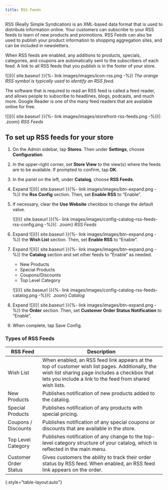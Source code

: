 ```yaml
---
title: RSS Feeds
---
```


RSS (Really Simple Syndication) is an XML-based data format that is used to distribute information online. Your customers can subscribe to your RSS feeds to learn of new products and promotions. RSS Feeds can also be used to publish your product information to shopping aggregation sites, and can be included in newsletters.

When RSS feeds are enabled, any additions to products, specials, categories, and coupons are automatically sent to the subscribers of each feed. A link to all RSS feeds that you publish is in the footer of your store.

![]({{ site.baseurl }}{%- link images/images/icon-rss.png -%})
*The orange RSS symbol is typically used to identify an RSS feed.*

The software that is required to read an RSS feed is called a feed reader, and allows people to subscribe to headlines, blogs, podcasts, and much more. Google Reader is one of the many feed readers that are available online for free.

![]({{ site.baseurl }}{%- link images/images/storefront-rss-feeds.png -%}){: .zoom}
*RSS Feeds*

## To set up RSS feeds for your store

1. On the Admin sidebar, tap **Stores**. Then under **Settings**, choose **Configuration**.

1. In the upper-right corner, set **Store View** to the view(s) where the feeds are to be available. If prompted to confirm, tap **OK**.

1. In the panel on the left, under **Catalog**, choose **RSS Feeds**.

1. Expand ![]({{ site.baseurl }}{%- link images/images/btn-expand.png -%}) the **Rss Config** section. Then, set **Enable RSS** to “Enable”.

1. If necessary, clear the **Use Website** checkbox to change the default value.

    ![]({{ site.baseurl }}{%- link images/images/config-catalog-rss-feeds-rss-config.png -%}){: .zoom}
    *RSS Feeds*

1. Expand ![]({{ site.baseurl }}{%- link images/images/btn-expand.png -%}) the **Wish List** section. Then, set **Enable RSS** to “Enable”.

1. Expand ![]({{ site.baseurl }}{%- link images/images/btn-expand.png -%}) the **Catalog** section and set other feeds to “Enable” as needed.

    * New Products
    * Special Products
    * Coupons/Discounts
    * Top Level Category

    ![]({{ site.baseurl }}{%- link images/images/config-catalog-rss-feeds-catalog.png -%}){: .zoom}
    *Catalog*

1. Expand ![]({{ site.baseurl }}{%- link images/images/btn-expand.png -%}) the **Order** section. Then, set **Customer Order Status Notification** to “Enable”.

1. When complete, tap <span class="btn">Save Config</span>.

### Types of RSS Feeds

|RSS Feed|Description|
|--- |--- |
|Wish List|When enabled, an RSS feed link appears at the top of customer wish list pages. Additionally, the wish list sharing page includes a checkbox that lets you include a link to the feed from shared wish lists.|
|New Products|Publishes notification of new products added to the catalog.|
|Special Products|Publishes notification of any products with special pricing.|
|Coupons / Discounts|Publishes notification of any special coupons or discounts that are available in the store.|
|Top Level Category|Publishes notification of any change to the top-level category structure of your catalog, which is reflected in the main menu.|
|Customer Order Status|Gives customers the ability to track their order status by RSS feed. When enabled, an RSS feed link appears on the order.|
{:style="table-layout:auto"}